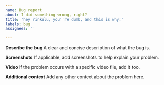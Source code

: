 ```yaml
---
name: Bug report
about: I did something wrong, right?
title: 'hey rinkulu, you''re dumb, and this is why:'
labels: bug
assignees: ''

---
```


**Describe the bug**
A clear and concise description of what the bug is.

**Screenshots**
If applicable, add screenshots to help explain your problem.

**Video**
If the problem occurs with a specific video file, add it too.

**Additional context**
Add any other context about the problem here.
